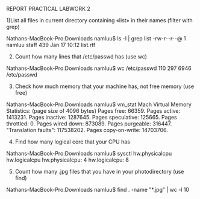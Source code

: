 REPORT PRACTICAL LABWORK 2

1)List all files in current directory containing «list» in their names (filter with grep)

Nathans-MacBook-Pro:Downloads namluu$ ls -l | grep list
-rw-r--r--@ 1 namluu  staff         439 Jan 17 10:12 list.rtf

2) Count how many lines that /etc/passwd has (use wc)

Nathans-MacBook-Pro:Downloads namluu$ wc /etc/passwd
110     297    6946 /etc/passwd

3) Check how much memory that your machine has, not free memory (use free)

Nathans-MacBook-Pro:Downloads namluu$ vm_stat
Mach Virtual Memory Statistics: (page size of 4096 bytes)
Pages free:                               66359.
Pages active:                           1413231.
Pages inactive:                         1287645.
Pages speculative:                       125665.
Pages throttled:                              0.
Pages wired down:                        873089.
Pages purgeable:                         316447.
"Translation faults":                 117538202.
Pages copy-on-write:                   14703706.


4) Find how many logical core that your CPU has

Nathans-MacBook-Pro:Downloads namluu$ sysctl hw.physicalcpu hw.logicalcpu
hw.physicalcpu: 4
hw.logicalcpu: 8

5) Count how many .jpg files that you have in your photodirectory (use find)
 
Nathans-MacBook-Pro:Downloads namluu$ find . -name "*.jpg" | wc -l
10


